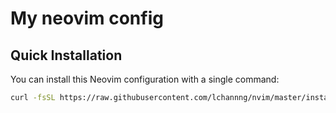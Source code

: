 # My neovim config

## Quick Installation

You can install this Neovim configuration with a single command:

```bash
curl -fsSL https://raw.githubusercontent.com/lchannng/nvim/master/install.sh | bash
```
